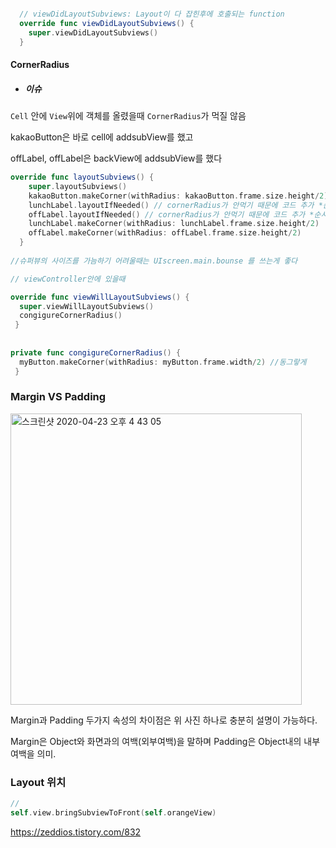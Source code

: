 ~~~swift

  // viewDidLayoutSubviews: Layout이 다 잡힌후에 호출되는 function
  override func viewDidLayoutSubviews() {
    super.viewDidLayoutSubviews()	 
  }


~~~





#### CornerRadius

- ##### 이슈

`Cell` 안에 `View`위에 객체를 올렸을때 `CornerRadius`가 먹질 않음

kakaoButton은 바로 cell에 addsubView를 했고

offLabel, offLabel은 backView에 addsubView를 했다

~~~swift
override func layoutSubviews() {
    super.layoutSubviews()
    kakaoButton.makeCorner(withRadius: kakaoButton.frame.size.height/2)
    lunchLabel.layoutIfNeeded() // cornerRadius가 안먹기 때문에 코드 추가 *순서중요!*
    offLabel.layoutIfNeeded() // cornerRadius가 안먹기 때문에 코드 추가 *순서중요!*
    lunchLabel.makeCorner(withRadius: lunchLabel.frame.size.height/2) 
    offLabel.makeCorner(withRadius: offLabel.frame.size.height/2)
  }
  
//슈퍼뷰의 사이즈를 가늠하기 어려울때는 UIscreen.main.bounse 를 쓰는게 좋다
~~~



~~~swift
// viewController안에 있을때

override func viewWillLayoutSubviews() {
  super.viewWillLayoutSubviews()
  congigureCornerRadius()
 }
   
   
private func congigureCornerRadius() {
  myButton.makeCorner(withRadius: myButton.frame.width/2) //동그랗게
 }

~~~





### Margin VS Padding

<img width="466" alt="스크린샷 2020-04-23 오후 4 43 05" src="https://user-images.githubusercontent.com/47776915/80072793-b4464180-8581-11ea-97a9-1927501e1ab0.png">

Margin과 Padding 두가지 속성의 차이점은 위 사진 하나로 충분히 설명이 가능하다. 

Margin은 Object와 화면과의 여백(외부여백)을 말하며 Padding은 Object내의 내부여백을 의미.







### Layout 위치

~~~swift
//
self.view.bringSubviewToFront(self.orangeView)
~~~

https://zeddios.tistory.com/832